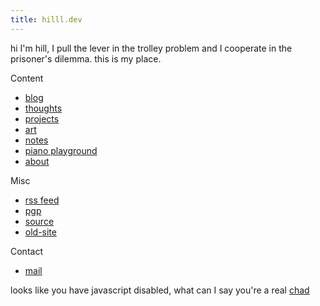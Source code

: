 ```yaml
---
title: hilll.dev
---
```


hi I'm hill, I pull the lever in the trolley problem and I cooperate in the prisoner's dilemma.
this is my place.

Content

- [blog](/blog/index.md)
- [thoughts](/thoughts/index.md)
- [projects](/projects.md)
- [art](/art.md)
- [notes](/notes/index.md)
- [piano playground](/tuningplayground)
- [about](/about.md)


Misc

- [rss feed](/index.xml)
- [pgp](/plaintext/public-key.txt)
- [source](https://github.com/float3/float3.github.io)
- [old-site](https://float3.github.io/float3.github.io.old)

Contact

- [mail](mailto:contact%40hilll.dev)
<!--- [i2p Mail](mailto:hill%40mail.i2p)
- irc: hill on [irc.rizon.net](https://rizon.net/chat)-->

<noscript> looks like you have javascript disabled, what can I say you're a real [chad](/beating_sir_aloone_damageless.webm) </noscript>

